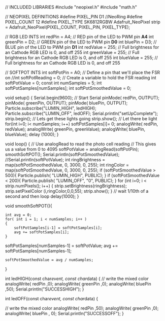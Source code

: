 
// INCLUDED LIBRARIES
#include "neopixel.h"
#include "math.h"


// NEOPIXEL DEFINITIONS
#define PIXEL_PIN D1 //NeoRing
#define PIXEL_COUNT 12
#define PIXEL_TYPE SK6812RGBW
Adafruit_NeoPixel strip = Adafruit_NeoPixel(PIXEL_COUNT, PIXEL_PIN, PIXEL_TYPE);
    
// RGB LED INTS
int redPin = A4;    // RED pin of the LED to PWM pin **A4**
int greenPin = D2;  // GREEN pin of the LED to PWM pin **D0**
int bluePin = D3;   // BLUE pin of the LED to PWM pin **D1**
int redValue = 255; // Full brightness for an Cathode RGB LED is 0, and off 255
int greenValue = 255; // Full brightness for an Cathode RGB LED is 0, and off 255
int blueValue = 255; // Full brightness for an Cathode RGB LED is 0, and off 255</td>

// SOFTPOT INTS
int softPotPin = A0; // Define a pin that we'll place the FSR on
//int softPotReading = 0; // Create a variable to hold the FSR reading
int softPotValue = 0; 
const int numSamples = 5;
int softPotSamples[numSamples];
int softPotSmoothedValue = 0;


void setup()
{
Serial.begin(9600); // Start Serial
pinMode( redPin, OUTPUT);
pinMode( greenPin, OUTPUT);
pinMode( bluePin, OUTPUT);
Particle.subscribe("LUMIN_HIGH", ledHIGH);
Particle.subscribe("LUMIN_OFF", ledOFF);
Serial.println("setUpComplete");
strip.begin(); // Lets get these lights going
strip.show(); // Let there be light
for(int i=0; i< numSamples; i++) softPotSamples[i]= 0;
analogWrite( redPin, redValue);
analogWrite( greenPin, greenValue); 
analogWrite( bluePin, blueValue);
delay (1000);
}

void loop()
{
// Use analogRead to read the photo cell reading
// This gives us a value from 0 to 4095
softPotValue = analogRead(softPotPin);
smoothSoftPOT();
Serial.println(softPotSmoothedValue);
//Serial.println(softPotValue);
int ringBrightness = map(softPotSmoothedValue, 0, 3000, 0, 255);
int ringColor = map(softPotSmoothedValue, 0, 3000, 0, 255);
if (softPotSmoothedValue > 500){
    Particle.publish( "LUMIN_HIGH", PUBLIC);
}
if (softPotSmoothedValue < 200){
    Particle.publish( "LUMIN_OFF", "0", PUBLIC);
}
for (int i=0; i < strip.numPixels(); i++) {
strip.setBrightness(ringBrightness);
strip.setPixelColor (i,ringColor,0,0,55);
strip.show();
}
// wait 1/10th of a second and then loop
delay(1000);
}


void smoothSoftPOT(){

	int avg = 0;
	for( int i = 1; i < numSamples; i++ )
	{
		softPotSamples[i-1] = softPotSamples[i];
		avg += softPotSamples[i];
	}
  softPotSamples[numSamples-1] = softPotValue;
  avg += softPotSamples[numSamples-1];

	softPotSmoothedValue = avg / numSamples;

}

int ledHIGH(const char*event, const char*data)
{
   // write the mixed color
   analogWrite( redPin ,0);
   analogWrite( greenPin ,0);
   analogWrite( bluePin ,50);
Serial.println("SUCCESSHIGH");
}

int ledOFF(const char*event, const char*data)
{

   // write the mixed color
   analogWrite( redPin ,50);
   analogWrite( greenPin ,0);
   analogWrite( bluePin , 0);
   Serial.println("SUCCESSOFF");
}